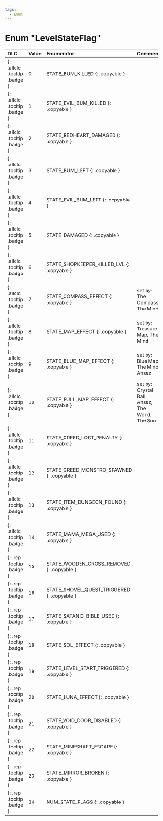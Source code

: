 ```yaml
---
tags:
  - Enum
---
```

# Enum "LevelStateFlag"
|DLC|Value|Enumerator|Comment|
|:--|:--|:--|:--|
|[ ](#){: .alldlc .tooltip .badge }|0 |STATE_BUM_KILLED {: .copyable } |  |
|[ ](#){: .alldlc .tooltip .badge }|1 |STATE_EVIL_BUM_KILLED {: .copyable } |  |
|[ ](#){: .alldlc .tooltip .badge }|2 |STATE_REDHEART_DAMAGED {: .copyable } |  |
|[ ](#){: .alldlc .tooltip .badge }|3 |STATE_BUM_LEFT {: .copyable } |  |
|[ ](#){: .alldlc .tooltip .badge }|4 |STATE_EVIL_BUM_LEFT {: .copyable } |  |
|[ ](#){: .alldlc .tooltip .badge }|5 |STATE_DAMAGED {: .copyable } |  |
|[ ](#){: .alldlc .tooltip .badge }|6 |STATE_SHOPKEEPER_KILLED_LVL {: .copyable } |  |
|[ ](#){: .alldlc .tooltip .badge }|7 |STATE_COMPASS_EFFECT {: .copyable } | set by: The Compass, The Mind  |
|[ ](#){: .alldlc .tooltip .badge }|8 |STATE_MAP_EFFECT {: .copyable } | set by: Treasure Map, The Mind |
|[ ](#){: .alldlc .tooltip .badge }|9 |STATE_BLUE_MAP_EFFECT {: .copyable } | set by: Blue Map, The Mind, Ansuz |
|[ ](#){: .alldlc .tooltip .badge }|10 |STATE_FULL_MAP_EFFECT {: .copyable } | set by: Crystal Ball, Ansuz, The World, The Sun |
|[ ](#){: .alldlc .tooltip .badge }|11 |STATE_GREED_LOST_PENALTY {: .copyable } |  |
|[ ](#){: .alldlc .tooltip .badge }|12 |STATE_GREED_MONSTRO_SPAWNED {: .copyable } |  |
|[ ](#){: .alldlc .tooltip .badge }|13 |STATE_ITEM_DUNGEON_FOUND {: .copyable } |  |
|[ ](#){: .alldlc .tooltip .badge }|14 |STATE_MAMA_MEGA_USED {: .copyable } |  |
|[ ](#){: .rep .tooltip .badge }|15 |STATE_WOODEN_CROSS_REMOVED {: .copyable } |  |
|[ ](#){: .rep .tooltip .badge }|16 |STATE_SHOVEL_QUEST_TRIGGERED {: .copyable } |  |
|[ ](#){: .rep .tooltip .badge }|17 |STATE_SATANIC_BIBLE_USED {: .copyable } |  |
|[ ](#){: .rep .tooltip .badge }|18 |STATE_SOL_EFFECT {: .copyable } |  |
|[ ](#){: .rep .tooltip .badge }|19 |STATE_LEVEL_START_TRIGGERED {: .copyable } |  |
|[ ](#){: .rep .tooltip .badge }|20 |STATE_LUNA_EFFECT {: .copyable } |  |
|[ ](#){: .rep .tooltip .badge }|21 |STATE_VOID_DOOR_DISABLED {: .copyable } |  |
|[ ](#){: .rep .tooltip .badge }|22 |STATE_MINESHAFT_ESCAPE {: .copyable } |  |
|[ ](#){: .rep .tooltip .badge }|23 |STATE_MIRROR_BROKEN {: .copyable } |  |
|[ ](#){: .rep .tooltip .badge }|24 |NUM_STATE_FLAGS {: .copyable } |  |
